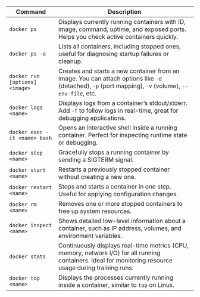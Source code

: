| Command                        | Description                                                                                                                                              |
| ------------------------------ | -------------------------------------------------------------------------------------------------------------------------------------------------------- |
| `docker ps`                    | Displays currently running containers with ID, image, command, uptime, and exposed ports. Helps you check active containers quickly.                     |
| `docker ps -a`                 | Lists all containers, including stopped ones, useful for diagnosing startup failures or cleanup.                                                         |
| `docker run [options] <image>` | Creates and starts a new container from an image. You can attach options like `-d` (detached), `-p` (port mapping), `-v` (volume), `--env-file`, etc.    |
| `docker logs <name>`           | Displays logs from a container’s stdout/stderr. Add `-f` to follow logs in real-time, great for debugging applications.                                  |
| `docker exec -it <name> bash`  | Opens an interactive shell inside a running container. Perfect for inspecting runtime state or debugging.                                                |
| `docker stop <name>`           | Gracefully stops a running container by sending a SIGTERM signal.                                                                                        |
| `docker start <name>`          | Restarts a previously stopped container without creating a new one.                                                                                      |
| `docker restart <name>`        | Stops and starts a container in one step. Useful for applying configuration changes.                                                                     |
| `docker rm <name>`             | Removes one or more stopped containers to free up system resources.                                                                                      |
| `docker inspect <name>`        | Shows detailed low-level information about a container, such as IP address, volumes, and environment variables.                                          |
| `docker stats`                 | Continuously displays real-time metrics (CPU, memory, network I/O) for all running containers. Ideal for monitoring resource usage during training runs. |
| `docker top <name>`            | Displays the processes currently running inside a container, similar to `top` on Linux.                                                                  |
